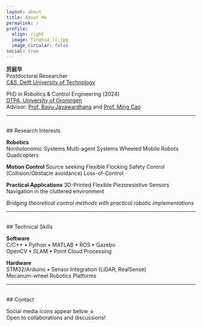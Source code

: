 ```yaml
---
layout: about
title: About Me
permalink: /
profile:
  align: right
  image: Tinghua_li.jpg
  image_circular: false
social: true
---
```


**厉庭华**  
Postdoctoral Researcher  
[C&S, Delft University of Technology](https://www.tudelft.nl/lr/organisatie/afdelingen/control-and-operations/control-and-simulation)

PhD in Robotics & Control Engineering (2024)  
[DTPA, University of Groningen](https://www.rug.nl/research/discrete-technology-production-automation/?lang=en)  
Advisor: [Prof. Bayu Jayawardhana](https://www.rug.nl/staff/b.jayawardhana) and [Prof. Ming Cao](https://www.rug.nl/staff/m.cao/)

---
<br>
## Research Interests

**Robotics**  
Nonholonomic Systems
Multi-agent Systems
Wheeled Mobile Robots
Quadcopters

**Motion Control**
Source seeking
Flexible Flocking
Safety Control (Collision/Obstacle avoidance)
Loss-of-Control

**Practical Applications**
3D-Printed Flexible Piezoresistive Sensors
Navigation in the cluttered environment

*Bridging theoretical control methods with practical robotic implementations*

---
<br>
## Technical Skills

**Software**  
C/C++ •  Python •  MATLAB •  ROS •  Gazebo  
OpenCV •  SLAM •  Point Cloud Processing  

**Hardware**  
STM32/Arduino •  Sensor Integration (LiDAR, RealSense)  
Mecanum-wheel Robotics Platforms  

---
<br>
## Contact

Social media icons appear below ↓  
Open to collaborations and discussions!